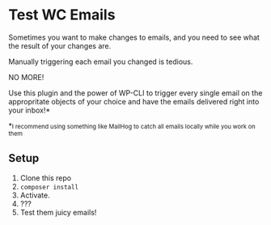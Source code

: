 # Test WC Emails

Sometimes you want to make changes to emails, and you need to see what the result of your changes are.

Manually triggering each email you changed is tedious.

NO MORE!

Use this plugin and the power of WP-CLI to trigger every single email on the appropritate objects of your choice and have the emails delivered right into your inbox!*

*<small>I recommend using something like MailHog to catch all emails locally while you work on them</small>

## Setup

1. Clone this repo
2. `composer install`
3. Activate.
4. ???
5. Test them juicy emails!
